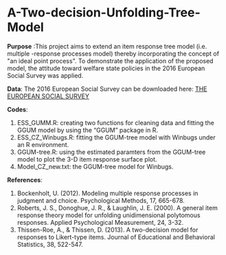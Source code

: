 # A-Two-decision-Unfolding-Tree-Model
**Purpose** :This project aims to extend an item response tree model (i.e. multiple -response processes model) thereby incorporating the concept of "an ideal point process". To demonstrate the application of the proposed model, the attitude toward welfare state policies in the 2016 European Social Survey was applied. 

**Data**: The 2016 European Social Survey can be downloaded here: [THE EUROPEAN SOCIAL SURVEY](https://www.europeansocialsurvey.org/)

**Codes**: 
1. ESS_GUMM.R: creating two functions for cleaning data and fitting the GGUM model by using the “GGUM” package in R.
2. ESS_CZ_Winbugs.R: fitting the GGUM-tree model with Winbugs under an R environment.
3. GGUM-tree.R: using the estimated paramters from the GGUM-tree model to plot the 3-D item response surface plot.
4. Model_CZ_new.txt: the GGUM-tree model for Winbugs.

**References**: 

1. Bockenholt, U. (2012). Modeling multiple response processes in judgment and choice. Psychological Methods, 17, 665-678.
2. Roberts, J. S., Donoghue, J. R., & Laughlin, J. E. (2000). A general item response theory model for unfolding unidimensional polytomous    responses. Applied Psychological Measurement, 24, 3-32.
3. Thissen-Roe, A., & Thissen, D. (2013). A two-decision model for responses to Likert-type items. Journal of Educational and Behavioral      Statistics, 38, 522-547.


